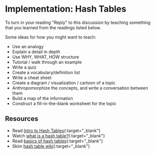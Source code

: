 # Implementation: Hash Tables

To turn in your reading "Reply" to this discussion by teaching something that you learned from the 
readings listed below.

Some ideas for how you might want to teach:
- Use an analogy
- Explain a detail in depth
- Use WHY, WHAT, HOW structure
- Tutorial / walk through an example
- Write a quiz
- Create a vocabulary/definition list
- Write a cheat sheet
- Create a diagram / visualization / cartoon of a topic
- Anthropomorphize the concepts, and write a conversation between them
- Build a map of the information
- Construct a fill-in-the-blank worksheet for the topic

## Resources

- Read [Intro to Hash Tables](./resources/Hashtables.md){:target="_blank"} 
- Watch [what is a hash table?](https://www.youtube.com/watch?v=MfhjkfocRR0){:target="_blank"} 
- Read [basics of hash tables](https://www.hackerearth.com/practice/data-structures/hash-tables/basics-of-hash-tables/tutorial/){:target="_blank"} 
- Skim [hash table wiki](https://en.wikipedia.org/wiki/Hash_table){:target="_blank"} 
